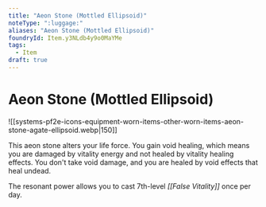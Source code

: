 ```yaml
---
title: "Aeon Stone (Mottled Ellipsoid)"
noteType: ":luggage:"
aliases: "Aeon Stone (Mottled Ellipsoid)"
foundryId: Item.y3NLdb4y9o0MaYMe
tags:
  - Item
draft: true
---
```


# Aeon Stone (Mottled Ellipsoid)
![[systems-pf2e-icons-equipment-worn-items-other-worn-items-aeon-stone-agate-ellipsoid.webp|150]]

This aeon stone alters your life force. You gain void healing, which means you are damaged by vitality energy and not healed by vitality healing effects. You don't take void damage, and you are healed by void effects that heal undead.

The resonant power allows you to cast 7th-level _[[False Vitality]]_ once per day.
